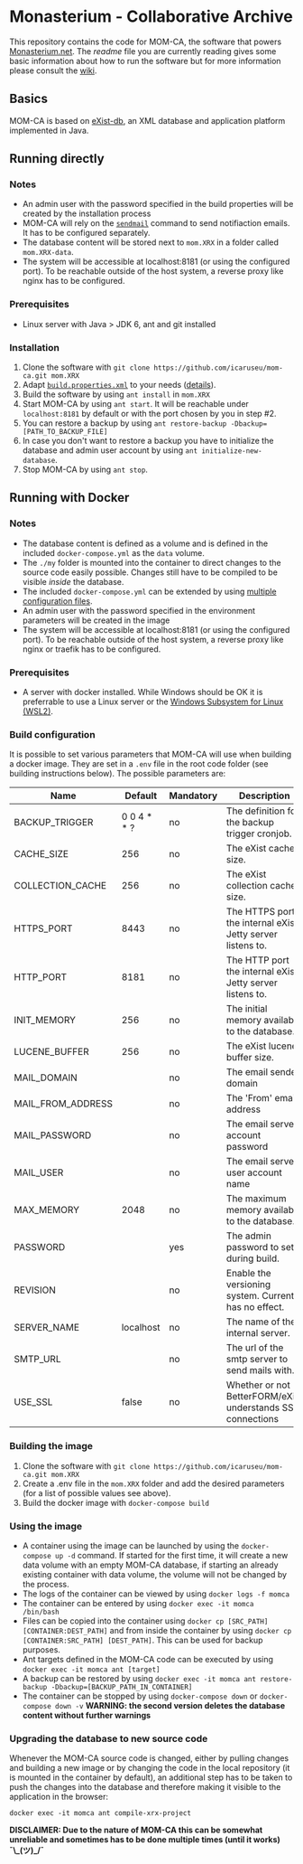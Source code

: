 # Monasterium - Collaborative Archive

This repository contains the code for MOM-CA, the software that powers [Monasterium.net](https://www.monsterium.net/mom/home). The _readme_ file you are currently reading gives some basic information about how to run the software but for more information please consult the [wiki](https://github.com/icaruseu/mom-ca/wiki).

## Basics

MOM-CA is based on [eXist-db](http://exist-db.org), an XML database and application platform implemented in Java.

## Running directly

### Notes

- An admin user with the password specified in the build properties will be created by the installation process
- MOM-CA will rely on the [`sendmail`](https://en.wikipedia.org/wiki/Sendmail) command to send notifiaction emails. It has to be configured separately.
- The database content will be stored next to `mom.XRX` in a folder called `mom.XRX-data`.
- The system will be accessible at localhost:8181 (or using the configured port). To be reachable outside of the host system, a reverse proxy like nginx has to be configured.

### Prerequisites

- Linux server with Java > JDK 6, ant and git installed

### Installation

1. Clone the software with `git clone https://github.com/icaruseu/mom-ca.git mom.XRX`
2. Adapt [`build.properties.xml`](./build.properties.xml) to your needs ([details](https://github.com/icaruseu/mom-ca/wiki/Configuration)).
3. Build the software by using `ant install` in `mom.XRX`
4. Start MOM-CA by using `ant start`. It will be reachable under `localhost:8181` by default or with the port chosen by you in step #2.
5. You can restore a backup by using `ant restore-backup -Dbackup=[PATH_TO_BACKUP_FILE]`
6. In case you don't want to restore a backup you have to initialize the database and admin user account by using `ant initialize-new-database`.
7. Stop MOM-CA by using `ant stop`.

## Running with Docker

### Notes

- The database content is defined as a volume and is defined in the included `docker-compose.yml` as the `data` volume.
- The `./my` folder is mounted into the container to direct changes to the source code easily possible. Changes still have to be compiled to be visible *inside* the database.
- The included `docker-compose.yml` can be extended by using [multiple configuration files](https://docs.docker.com/compose/extends/#multiple-compose-files).
- An admin user with the password specified in the environment parameters will be created in the image
- The system will be accessible at localhost:8181 (or using the configured port). To be reachable outside of the host system, a reverse proxy like nginx or traefik has to be configured.

### Prerequisites

- A server with docker installed. While Windows should be OK it is preferrable to use a Linux server or the [Windows Subsystem for Linux (WSL2)](https://docs.docker.com/docker-for-windows/wsl/).

### Build configuration

It is possible to set various parameters that MOM-CA will use when building a docker image. They are set in a `.env` file in the root code folder (see building instructions below). The possible parameters are:

| Name              | Default       | Mandatory | Description                                                 |
| ----------------- | ------------- | --------- | ----------------------------------------------------------- |
| BACKUP_TRIGGER    | 0 0 4 \* \* ? | no        | The definition for the backup trigger cronjob.              |
| CACHE_SIZE        | 256           | no        | The eXist cache size.                                       |
| COLLECTION_CACHE  | 256           | no        | The eXist collection cache size.                            |
| HTTPS_PORT        | 8443          | no        | The HTTPS port the internal eXist Jetty server listens to.  |
| HTTP_PORT         | 8181          | no        | The HTTP port the internal eXist Jetty server listens to.   |
| INIT_MEMORY       | 256           | no        | The initial memory available to the database.               |
| LUCENE_BUFFER     | 256           | no        | The eXist lucene buffer size.                               |
| MAIL_DOMAIN       |               | no        | The email sender domain                                     |
| MAIL_FROM_ADDRESS |               | no        | The 'From' email address                                    |
| MAIL_PASSWORD     |               | no        | The email server account password                           |
| MAIL_USER         |               | no        | The email server user account name                          |
| MAX_MEMORY        | 2048          | no        | The maximum memory available to the database.               |
| PASSWORD          |               | yes       | The admin password to set during build.                     |
| REVISION          |               | no        | Enable the versioning system. Currently has no effect.      |
| SERVER_NAME       | localhost     | no        | The name of the internal server.                            |
| SMTP_URL          |               | no        | The url of the smtp server to send mails with.              |
| USE_SSL           | false         | no        | Whether or not BetterFORM/eXist understands SSL connections |

### Building the image

1. Clone the software with `git clone https://github.com/icaruseu/mom-ca.git mom.XRX`
2. Create a .env file in the `mom.XRX` folder and add the desired parameters (for a list of possible values see above).
3. Build the docker image with `docker-compose build`

### Using the image

- A container using the image can be launched by using the `docker-compose up -d` command. If started for the first time, it will create a new data volume with an empty MOM-CA database, if starting an already existing container with data volume, the volume will not be changed by the process.
- The logs of the container can be viewed by using `docker logs -f momca`
- The container can be entered by using `docker exec -it momca /bin/bash`
- Files can be copied into the container using `docker cp [SRC_PATH] [CONTAINER:DEST_PATH]` and from inside the container by using `docker cp [CONTAINER:SRC_PATH] [DEST_PATH]`. This can be used for backup purposes.
- Ant targets defined in the MOM-CA code can be executed by using `docker exec -it momca ant [target]`
- A backup can be restored by using `docker exec -it momca ant restore-backup -Dbackup=[BACKUP_PATH_IN_CONTAINER]`
- The container can be stopped by using `docker-compose down` or `docker-compose down -v` **WARNING: the second version deletes the database content without further warnings**

### Upgrading the database to new source code 

Whenever the MOM-CA source code is changed, either by pulling changes and building a new image or by changing the code in the local repository (it is mounted in the container by default), an additional step has to be taken to push the changes into the database and therefore making it visible to the application in the browser:

`docker exec -it momca ant compile-xrx-project`

**DISCLAIMER: Due to the nature of MOM-CA this can be somewhat unreliable and sometimes has to be done multiple times (until it works) ¯\\\_(ツ)\_/¯**
